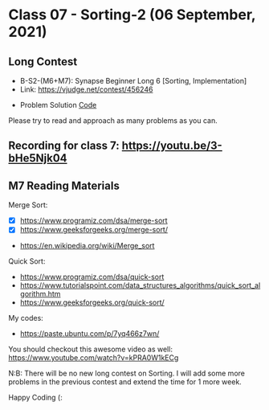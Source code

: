 # Class 07 - Sorting-2 (06 September, 2021)

## Long Contest
* B-S2-(M6+M7): Synapse Beginner Long 6 [Sorting, Implementation]
* Link: https://vjudge.net/contest/456246
<!-- * Pass: `block-chain` -->
* Problem Solution [Code](../Class-06-Sorting-1/Long-Contest-Code)

Please try to read and approach as many problems as you can.

## Recording for class 7: https://youtu.be/3-bHe5Njk04

## M7 Reading Materials
Merge Sort:
* [x] https://www.programiz.com/dsa/merge-sort
* [x] https://www.geeksforgeeks.org/merge-sort/
* https://en.wikipedia.org/wiki/Merge_sort

Quick Sort:
* https://www.programiz.com/dsa/quick-sort
* https://www.tutorialspoint.com/data_structures_algorithms/quick_sort_algorithm.htm
* https://www.geeksforgeeks.org/quick-sort/

My codes:
* https://paste.ubuntu.com/p/7yq466z7wn/

You should checkout this awesome video as well: https://www.youtube.com/watch?v=kPRA0W1kECg

N:B: There will be no new long contest on Sorting. I will add some more problems in the previous contest and extend the time for 1 more week.

Happy Coding (:
